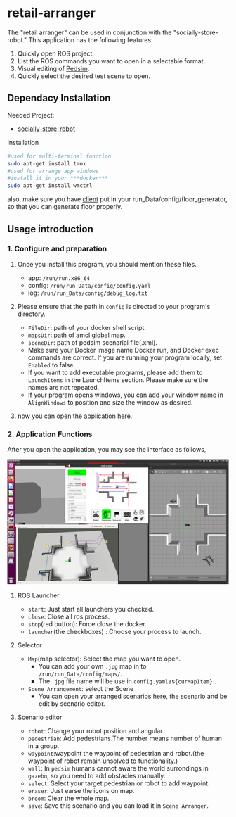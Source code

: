 # retail-arranger

The "retail arranger" can be used in conjunction with the "socially-store-robot." This application has the following features:
1. Quickly open ROS project.
2. List the ROS commands you want to open in a selectable format.
3. Visual editing of [Pedsim](https://github.com/srl-freiburg/pedsim_ros).
4. Quickly select the desired test scene to open.

## Dependacy Installation

Needed Project:
   - [socially-store-robot
](https://github.com/oocami35029287/socially-store-robot)
    
Installation
```bash
#used for multi-terminal function
sudo apt-get install tmux
#used for arrange app windows
#install it in your ***docker***
sudo apt-get install wmctrl

```
also, make sure you have [client](https://drive.google.com/file/d/1_MuKkKgjcep7wGXq0EQXra17jCcT32Jr/view?usp=sharing) put in your run_Data/config/floor_generator,\
so that you can generate floor properly.
## Usage introduction


### 1. Configure and preparation
1. Once you install this program, you should mention these files.
    - app: `/run/run.x86_64`
    - config: `/run/run_Data/config/config.yaml`
    - log: `/run/run_Data/config/debug_log.txt`

2.  Please ensure that the path in `config` is directed to your program's directory. 
     - `FileDir`: path of your docker shell script.
     - `mapsDir`: path of amcl global map.
     - `sceneDir`: path of pedsim scenarial file(.xml).
     - Make sure your Docker image name Docker run, and Docker exec commands are correct. If you are running your program locally, set `Enabled` to false.
     - If you want to add executable programs, please add them to `LaunchItems` in the LaunchItems section. Please make sure the names are not repeated.
     - If your program opens windows, you can add your window name in `AlignWindows` to position and size the window as desired.
3. now you can open the application [here](https://github.com/oocami35029287/retail_arranger_execution/blob/main/run.x86_64).
### 2. Application Functions
After you open the application, you may see the interface as follows,


![image](https://github.com/oocami35029287/retail-arranger/blob/master/doc/retail%20arranger%20demo.png)

1. ROS Launcher
    - `start`: Just start all launchers you checked.
    - `close`: Close all ros process.
    - `stop`(red button): Force close the docker.
    - `launcher`(the checkboxes) : Choose your process to launch.
2. Selector
    - `Map`(map selector): Select the map you want to open. 
        - You can add your own `.jpg` map in to `/run/run_Data/config/maps/`. 
        - The `.jpg` file name will be use in `config.yaml`as`{curMapItem}` .
    - `Scene Arrangement`: select the Scene
        - You can open your arranged scenarios here, the scenario and be edit by scenario editor.

3. Scenario editor
    - `robot`: Change your robot position and angular.
    - `pedestrian`: Add pedestrians.The number means number of human in a group.
    - `waypoint`:waypoint the waypoint of pedestrian and robot.(the waypoint of robot remain unsolved to functionality.)
    - `wall`: In `pedsim` humans cannot aware the world surrondings in `gazebo`, so you need to add obstacles manually.
    - `select`: Select your target pedestrian or robot to add waypoint.
    - `eraser`: Just earse the icons on map.
    - `broom`: Clear the whole map.
    - `save`: Save this scenario and you can load it in `Scene Arranger`.
